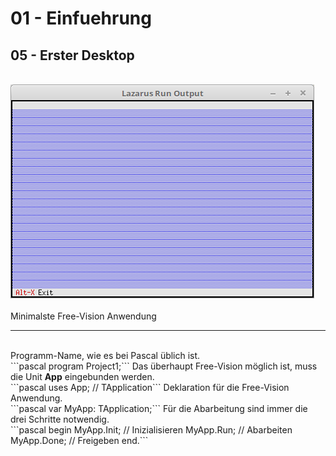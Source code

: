 # 01 - Einfuehrung
## 05 - Erster Desktop
<br>
<img src="image.png" alt="Selfhtml"><br><br>
Minimalste Free-Vision Anwendung<br>
<hr><br>
Programm-Name, wie es bei Pascal üblich ist.<br>
```pascal
program Project1;```
Das überhaupt Free-Vision möglich ist, muss die Unit <b>App</b> eingebunden werden.<br>
```pascal
uses
  App;   // TApplication```
Deklaration für die Free-Vision Anwendung.<br>
```pascal
var
  MyApp: TApplication;```
Für die Abarbeitung sind immer die drei Schritte notwendig.<br>
```pascal
begin
  MyApp.Init;   // Inizialisieren
  MyApp.Run;    // Abarbeiten
  MyApp.Done;   // Freigeben
end.```
<br>

